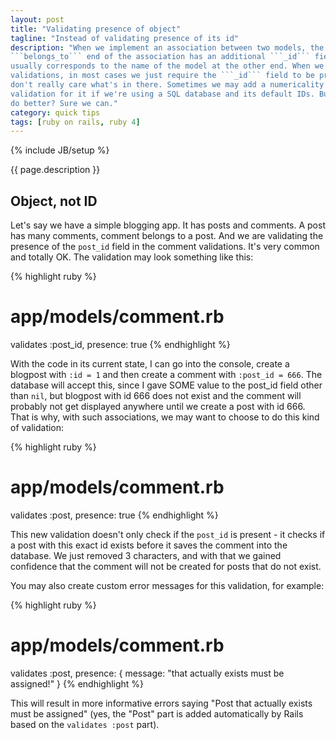 ```yaml
---
layout: post
title: "Validating presence of object"
tagline: "Instead of validating presence of its id"
description: "When we implement an association between two models, the model on the
```belongs_to``` end of the association has an additional ```_id``` field that
usually corresponds to the name of the model at the other end. When we write
validations, in most cases we just require the ```_id``` field to be present and
don't really care what's in there. Sometimes we may add a numericality
validation for it if we're using a SQL database and its default IDs. But can we
do better? Sure we can."
category: quick tips
tags: [ruby on rails, ruby 4]
---
```

{% include JB/setup %}

{{ page.description }}
<!--break-->

<h2>Object, not ID</h2>

Let's say we have a simple blogging app. It has posts and comments. A
post has many comments, comment belongs to a post. And we are validating
the presence of the ```post_id``` field in the comment validations. It's
very common and totally OK. The validation may look something like this:

{% highlight ruby %}
# app/models/comment.rb
validates :post_id, presence: true
{% endhighlight %}

With the code in its current state, I can go into the console, create a blogpost
with ```:id = 1``` and then create a comment with ```:post_id = 666```.
The database will accept this, since I gave SOME value to the post_id
field other than ```nil```, but blogpost with id 666 does not exist and the
comment will probably not get displayed anywhere until we create a post with
id 666. That is why, with such associations, we may want to choose to do this
kind of validation:

{% highlight ruby %}
# app/models/comment.rb
validates :post, presence: true
{% endhighlight %}

This new validation doesn't only check if the ```post_id``` is present - it
checks if a post with this exact id exists before it saves the comment into
the database. We just removed 3 characters, and with that we gained confidence
that the comment will not be created for posts that do not exist.

You may also create custom error messages for this validation, for example:

{% highlight ruby %}
# app/models/comment.rb
validates :post, presence: { message: "that actually exists must be assigned!" }
{% endhighlight %}

This will result in more informative errors saying "Post that actually exists must be assigned" (yes, the "Post" part is added automatically by Rails based on the ```validates :post``` part).